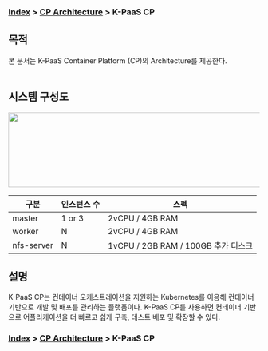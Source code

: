### [Index](https://github.com/K-PaaS/container-platform/blob/master/README.md) > [CP Architecture](../README.md) > K-PaaS CP

## 목적
본 문서는 K-PaaS Container Platform (CP)의 Architecture를 제공한다.
<br><br>

## 시스템 구성도
<img src="https://user-images.githubusercontent.com/33216551/209304557-bda8531f-19de-4e35-989d-05e4053efe6c.png" width="700" height="150" />


| 구분  | 인스턴스 수| 스펙 |
|-------|----|-----|
| master | 1 or 3 | 2vCPU / 4GB RAM |
| worker | N | 2vCPU / 4GB RAM |
| nfs-server | N | 1vCPU / 2GB RAM / 100GB 추가 디스크 |


## 설명
K-PaaS CP는 컨테이너 오케스트레이션을 지원하는 Kubernetes를 이용해 컨테이너기반으로 개발 및 배포를 관리하는 플랫폼이다. 
K-PaaS CP를 사용하면 컨테이너 기반으로 어플리케이션을 더 빠르고 쉽게 구축, 테스트 배포 및 확장할 수 있다.


### [Index](https://github.com/K-PaaS/container-platform/blob/master/README.md) > [CP Architecture](../README.md) > K-PaaS CP
